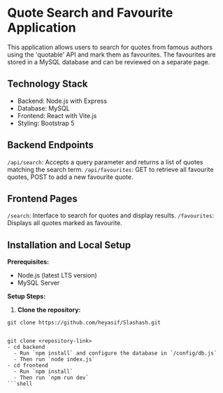 # Quote Search and Favourite Application

This application allows users to search for quotes from famous authors using the 'quotable' API and mark them as favourites. The favourites are stored in a MySQL database and can be reviewed on a separate page.

## Technology Stack

- Backend: Node.js with Express
- Database: MySQL
- Frontend: React with Vite.js
- Styling: Bootstrap 5

## Backend Endpoints

`/api/search`: Accepts a query parameter and returns a list of quotes matching the search term.
`/api/favourites`: GET to retrieve all favourite quotes, POST to add a new favourite quote.

## Frontend Pages

`/search`: Interface to search for quotes and display results.
`/favourites`: Displays all quotes marked as favourite.

## Installation and Local Setup

**Prerequisites:**

- Node.js (latest LTS version)
- MySQL Server

**Setup Steps:**

1. **Clone the repository:**

````shell
git clone https://github.com/heyasif/Slashash.git


git clone <repository-link>
- cd backend
  - Run `npm install` and configure the database in `/config/db.js`
  - Then run `node index.js`
- cd frontend
  - Run `npm install`
  - Then run `npm run dev`
```shell
````
